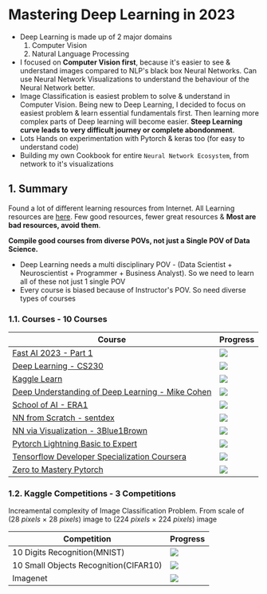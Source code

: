 # Mastering Deep Learning in 2023

- Deep Learning is made up of 2 major domains
  1. Computer Vision
  2. Natural Language Processing
- I focused on **Computer Vision first**, because it's easier to see & understand images compared to NLP's black box Neural Networks. Can use Neural Network Visualizations to understand the behaviour of the Neural Network better.
- Image Classification is easiest problem to solve & understand in Computer Vision. Being new to Deep Learning, I decided to focus on easiest problem & learn essential fundamentals first. Then learning more complex parts of Deep learning will become easier. **Steep Learning curve leads to very difficult journey or complete abondonment**.
- Lots Hands on experimentation with Pytorch & keras too (for easy to understand code)
- Building my own Cookbook for entire `Neural Network Ecosystem`, from network to it's visualizations

## 1. Summary

Found a lot of different learning resources from Internet. All Learning resources are [here](https://learn-ai-with-ajinkya.notion.site/learn-ai-with-ajinkya/Deep-Learning-Resources-Learning-Plan-Status-efc3c470f9ef495faf95dafd015ed810). Few good resources, fewer great resources & **Most are bad resources, avoid them**.


**Compile good courses from diverse POVs, not just a Single POV of Data Science.**
- Deep Learning needs a multi disciplinary POV - (Data Scientist + Neuroscientist + Programmer + Business Analyst). So we need to learn all of these not just 1 single POV
- Every course is biased because of Instructor's POV. So need diverse types of courses

### 1.1. Courses - 10 Courses


| Course                                                                                                          | Progress                           |
| ----------------------------------------------------------------------------------------------------------------- | ------------------------------------ |
| [Fast AI 2023 - Part 1](./Courses/FastAI_Practical_Deep_Learning_Jeremy_Howard.md)                              | ![](https://geps.dev/progress/01)  |
| [Deep Learning - CS230](./Courses/CS230_Deep_Learning_Specialization_Andrew_Ng.md)                              | ![](https://geps.dev/progress/45)  |
| [Kaggle Learn](./Courses/Kaggle_Learn.md)                                                                       | ![](https://geps.dev/progress/100) |
| [Deep Understanding of Deep Learning - Mike Cohen](./Courses/Deep_Understanding_of_Deep_Learning_Mike_Cohen.md) | ![](https://geps.dev/progress/30)  |
| [School of AI - ERA1](./Courses/ERA1_School_Of_AI.md)                                                           | ![](https://geps.dev/progress/40)  |
| [NN from Scratch - sentdex](./Courses/Neural_Networks_from_Scratch_sentdex.md)                                  | ![](https://geps.dev/progress/80)  |
| [NN via Visualization - 3Blue1Brown](./Courses/Neural_Networks_via_Visualization_3Blue1Brown.md)                | ![](https://geps.dev/progress/80)  |
| [Pytorch Lightning Basic to Expert](./Courses/Pytorch_Lightning_Level_Up_Basic_to_Expert.md)                    | ![](https://geps.dev/progress/30)  |
| [Tensorflow Developer Specialization Coursera](./Courses/Tensorflow_Developer_Certificate_Specialization.md)    | ![](https://geps.dev/progress/30)  |
| [Zero to Mastery Pytorch](./Courses/Zero_to_mastery_Tensorflow.md)                                              | ![](https://geps.dev/progress/40)  |

### 1.2. Kaggle Competitions - 3 Competitions

Increamental complexity of Image Classification Problem. From scale of $(28\ pixels\ \times \ 28\ pixels)$  image to $(224\ pixels\ \times \ 224\ pixels)$ image


| Competition                           | Progress                           |
| --------------------------------------- | ------------------------------------ |
| 10 Digits Recognition(MNIST)          | ![](https://geps.dev/progress/100) |
| 10 Small Objects Recognition(CIFAR10) | ![](https://geps.dev/progress/100) |
| Imagenet                              | ![](https://geps.dev/progress/40)  |
